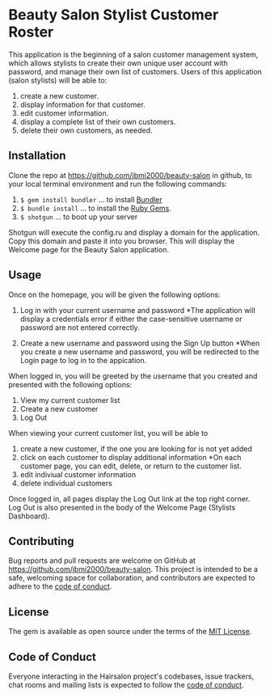 # Beauty Salon Stylist Customer Roster

This application is the beginning of a salon customer management system, which allows stylists to create their own unique user account with password, and manage their own list of customers.  Users of this application (salon stylists) will be able to:

1.  create a new customer.
2.  display information for that customer.
3.  edit customer information.
4.  display a complete list of their own customers.
5.  delete their own customers, as needed.  

## Installation



Clone the repo at https://github.com/jbmi2000/beauty-salon in github, to your local terminal environment and run the following commands:

1. `$ gem install bundler` ... to install [Bundler](https://bundler.io/)
2. `$ bundle install` ... to install the [Ruby Gems](https://rubygems.org/).
3. `$ shotgun` ... to boot up your server

Shotgun will execute the config.ru and display a domain for the application.  Copy this domain and paste it into you browser.  This will display the Welcome page for the Beauty Salon application.


## Usage

Once on the homepage, you will be given the following options:

1. Log in with your current username and password
	*The application will display a credentials error if either the case-sensitive username or password are not entered correctly.

2. Create a new username and password using the Sign Up button
	*When you create a new username and password, you will be redirected to the Login page to log in to the appication.

When logged in, you will be greeted by the username that you created and presented with the following options:

1. View my current customer list
2. Create a new customer
3. Log Out

When viewing your current customer list, you will be able to 

1. create a new customer, if the one you are looking for is not yet added
2. click on each customer to display additional information
	*On each customer page, you can edit, delete, or return to the customer list.
3. edit indiviual customer information
4. delete individual customers

Once logged in, all pages display the Log Out link at the top right corner.  Log Out is also presented in the body of the Welcome Page (Stylists Dashboard).


## Contributing

Bug reports and pull requests are welcome on GitHub at https://github.com/jbmi2000/beauty-salon. This project is intended to be a safe, welcoming space for collaboration, and contributors are expected to adhere to the [code of conduct](https://github.com/jbmi2000/beauty-salon/blob/master/CODE_OF_CONDUCT.md).


## License

The gem is available as open source under the terms of the [MIT License](https://opensource.org/licenses/MIT).

## Code of Conduct

Everyone interacting in the Hairsalon project's codebases, issue trackers, chat rooms and mailing lists is expected to follow the [code of conduct](https://github.com/jbmi2000/beauty-salon/blob/master/CODE_OF_CONDUCT.md).

